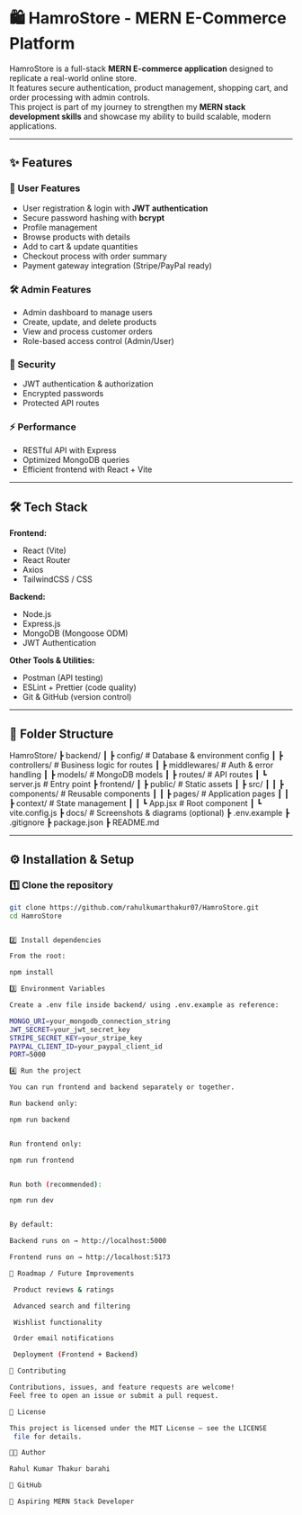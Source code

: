 # 🛍️ HamroStore - MERN E-Commerce Platform

HamroStore is a full-stack **MERN E-commerce application** designed to replicate a real-world online store.  
It features secure authentication, product management, shopping cart, and order processing with admin controls.  
This project is part of my journey to strengthen my **MERN stack development skills** and showcase my ability to build scalable, modern applications.  

---

## ✨ Features

### 👤 User Features
- User registration & login with **JWT authentication**
- Secure password hashing with **bcrypt**
- Profile management
- Browse products with details
- Add to cart & update quantities
- Checkout process with order summary
- Payment gateway integration (Stripe/PayPal ready)

### 🛠 Admin Features
- Admin dashboard to manage users
- Create, update, and delete products
- View and process customer orders
- Role-based access control (Admin/User)

### 🔑 Security
- JWT authentication & authorization
- Encrypted passwords
- Protected API routes

### ⚡ Performance
- RESTful API with Express
- Optimized MongoDB queries
- Efficient frontend with React + Vite

---

## 🛠 Tech Stack

**Frontend:**  
- React (Vite)  
- React Router  
- Axios  
- TailwindCSS / CSS  

**Backend:**  
- Node.js  
- Express.js  
- MongoDB (Mongoose ODM)  
- JWT Authentication  

**Other Tools & Utilities:**  
- Postman (API testing)  
- ESLint + Prettier (code quality)  
- Git & GitHub (version control)  

---

## 📂 Folder Structure

HamroStore/
┣ backend/
┃ ┣ config/ # Database & environment config
┃ ┣ controllers/ # Business logic for routes
┃ ┣ middlewares/ # Auth & error handling
┃ ┣ models/ # MongoDB models
┃ ┣ routes/ # API routes
┃ ┗ server.js # Entry point
┣ frontend/
┃ ┣ public/ # Static assets
┃ ┣ src/
┃ ┃ ┣ components/ # Reusable components
┃ ┃ ┣ pages/ # Application pages
┃ ┃ ┣ context/ # State management
┃ ┃ ┗ App.jsx # Root component
┃ ┗ vite.config.js
┣ docs/ # Screenshots & diagrams (optional)
┣ .env.example
┣ .gitignore
┣ package.json
┣ README.md



---

## ⚙️ Installation & Setup

### 1️⃣ Clone the repository
```bash
git clone https://github.com/rahulkumarthakur07/HamroStore.git
cd HamroStore


2️⃣ Install dependencies

From the root:

npm install

3️⃣ Environment Variables

Create a .env file inside backend/ using .env.example as reference:

MONGO_URI=your_mongodb_connection_string
JWT_SECRET=your_jwt_secret_key
STRIPE_SECRET_KEY=your_stripe_key
PAYPAL_CLIENT_ID=your_paypal_client_id
PORT=5000

4️⃣ Run the project

You can run frontend and backend separately or together.

Run backend only:

npm run backend


Run frontend only:

npm run frontend


Run both (recommended):

npm run dev


By default:

Backend runs on → http://localhost:5000

Frontend runs on → http://localhost:5173

📌 Roadmap / Future Improvements

 Product reviews & ratings

 Advanced search and filtering

 Wishlist functionality

 Order email notifications

 Deployment (Frontend + Backend)

🤝 Contributing

Contributions, issues, and feature requests are welcome!
Feel free to open an issue or submit a pull request.

📄 License

This project is licensed under the MIT License – see the LICENSE
 file for details.

👨‍💻 Author

Rahul Kumar Thakur barahi

🔗 GitHub

💼 Aspiring MERN Stack Developer
